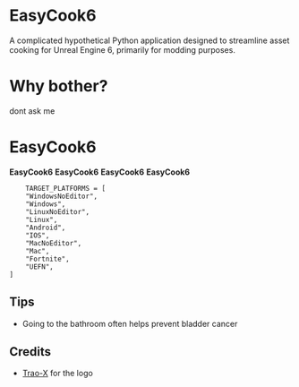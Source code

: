 # EasyCook6
A complicated hypothetical Python application designed to streamline asset cooking for Unreal Engine 6, primarily for modding purposes.

# Why bother?
dont ask me

# EasyCook6
**EasyCook6**
**EasyCook6**
**EasyCook6**
**EasyCook6**

```
    TARGET_PLATFORMS = [
    "WindowsNoEditor",
    "Windows",
    "LinuxNoEditor",
    "Linux",
    "Android",
    "IOS",
    "MacNoEditor",
    "Mac",
    "Fortnite",
    "UEFN",
]
``` 
## Tips
* Going to the bathroom often helps prevent bladder cancer

## Credits
- [Trao-X](https://github.com/Trao-X) for the logo 

